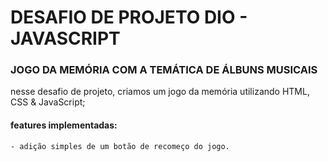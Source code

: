 # DESAFIO DE PROJETO DIO - JAVASCRIPT

### JOGO DA MEMÓRIA COM A TEMÁTICA DE ÁLBUNS MUSICAIS

nesse desafio de projeto, criamos um jogo da memória utilizando HTML, CSS & JavaScript;

#### features implementadas:

```
- adição simples de um botão de recomeço do jogo.
```
